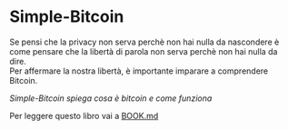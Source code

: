 # Simple-Bitcoin


Se pensi che la privacy non serva perchè non hai nulla da nascondere è come pensare che la libertà di parola non serva perchè non hai nulla da dire.\
Per affermare la nostra libertà, è importante imparare a comprendere Bitcoin.

_Simple-Bitcoin spiega cosa è bitcoin e come funziona_

Per leggere questo libro vai a [BOOK.md](BOOK.md)
